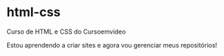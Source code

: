 # html-css
Curso de HTML e CSS do Cursoemvideo

Estou aprendendo a criar sites e agora vou gerenciar meus repositórios!